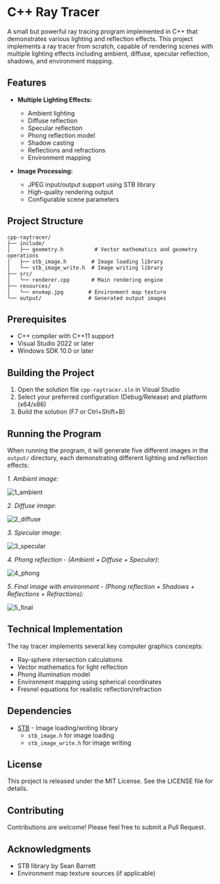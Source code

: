 # C++ Ray Tracer

A small but powerful ray tracing program implemented in C++ that demonstrates various lighting and reflection effects. This project implements a ray tracer from scratch, capable of rendering scenes with multiple lighting effects including ambient, diffuse, specular reflection, shadows, and environment mapping.

## Features

- **Multiple Lighting Effects:**
  - Ambient lighting
  - Diffuse reflection
  - Specular reflection
  - Phong reflection model
  - Shadow casting
  - Reflections and refractions
  - Environment mapping

- **Image Processing:**
  - JPEG input/output support using STB library
  - High-quality rendering output
  - Configurable scene parameters

## Project Structure

```
cpp-raytracer/
├── include/
│   ├── geometry.h          # Vector mathematics and geometry operations
│   ├── stb_image.h        # Image loading library
│   └── stb_image_write.h  # Image writing library
├── src/
│   └── renderer.cpp       # Main rendering engine
├── resources/
│   └── envmap.jpg        # Environment map texture
└── output/               # Generated output images
```

## Prerequisites

- C++ compiler with C++11 support
- Visual Studio 2022 or later
- Windows SDK 10.0 or later

## Building the Project

1. Open the solution file `cpp-raytracer.sln` in Visual Studio
2. Select your preferred configuration (Debug/Release) and platform (x64/x86)
3. Build the solution (F7 or Ctrl+Shift+B)

## Running the Program

When running the program, it will generate five different images in the `output/` directory, each demonstrating different lighting and reflection effects:

*1. Ambient image:*

![1_ambient](https://github.com/user-attachments/assets/44b27dea-6c19-4738-a7e9-487a0f9d1e4f)

*2. Diffuse image:*

![2_diffuse](https://github.com/user-attachments/assets/32b33884-e3c6-43fc-9626-9a36ee34eb8f)

*3. Specular image:*

![3_specular](https://github.com/user-attachments/assets/61deeb99-30a9-43cf-b23f-11bbfffbfc68)

*4. Phong reflection - (Ambient + Diffuse + Specular):*

![4_phong](https://github.com/user-attachments/assets/f4cab853-6b70-44b4-83d6-9fc27fb7750d)

*5. Final image with environment - (Phong reflection + Shadows + Reflections + Refractions):*

![5_final](https://github.com/user-attachments/assets/a690fdce-3467-4674-bd20-e43c359b6372)

## Technical Implementation

The ray tracer implements several key computer graphics concepts:

- Ray-sphere intersection calculations
- Vector mathematics for light reflection
- Phong illumination model
- Environment mapping using spherical coordinates
- Fresnel equations for realistic reflection/refraction

## Dependencies

- [STB](https://github.com/nothings/stb) - Image loading/writing library
  - `stb_image.h` for image loading
  - `stb_image_write.h` for image writing

## License

This project is released under the MIT License. See the LICENSE file for details.

## Contributing

Contributions are welcome! Please feel free to submit a Pull Request.

## Acknowledgments

- STB library by Sean Barrett
- Environment map texture sources (if applicable)
